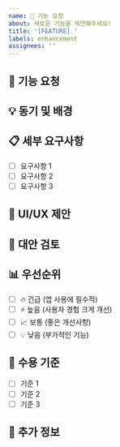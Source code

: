 ```yaml
---
name: 🚀 기능 요청
about: 새로운 기능을 제안해주세요!
title: '[FEATURE] '
labels: enhancement
assignees: ''
---
```


## 🚀 기능 요청
<!-- 요청하고 싶은 기능에 대한 명확한 설명을 작성해주세요 -->

## 💡 동기 및 배경
<!-- 이 기능이 왜 필요한지, 어떤 문제를 해결하는지 설명해주세요 -->

## 📋 세부 요구사항
<!-- 구현해야 할 세부 사항들을 나열해주세요 -->
- [ ] 요구사항 1
- [ ] 요구사항 2
- [ ] 요구사항 3

## 🎨 UI/UX 제안
<!-- 가능하다면 목업, 스케치, 또는 참고할 만한 예시를 첨부해주세요 -->

## 🔄 대안 검토
<!-- 고려해본 다른 해결책이나 대안이 있다면 설명해주세요 -->

## 📊 우선순위
<!-- 이 기능의 중요도를 선택해주세요 -->
- [ ] 🔥 긴급 (앱 사용에 필수적)
- [ ] ⚡ 높음 (사용자 경험 크게 개선)
- [ ] 📈 보통 (좋은 개선사항)
- [ ] 💡 낮음 (부가적인 기능)

## 🎯 수용 기준
<!-- 이 기능이 완성되었다고 판단할 수 있는 기준을 작성해주세요 -->
- [ ] 기준 1
- [ ] 기준 2
- [ ] 기준 3

## 📝 추가 정보
<!-- 기능 요청과 관련된 추가 정보나 참고 자료가 있다면 작성해주세요 -->
